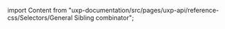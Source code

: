 
import Content from "uxp-documentation/src/pages/uxp-api/reference-css/Selectors/General Sibling combinator";

<Content query="product=xd"/>
